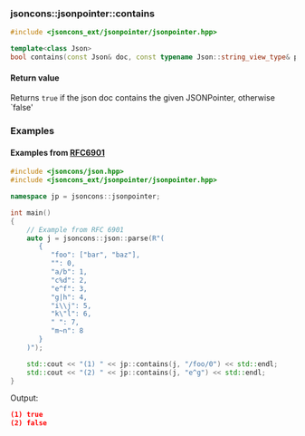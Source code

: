 ### jsoncons::jsonpointer::contains

```c++
#include <jsoncons_ext/jsonpointer/jsonpointer.hpp>

template<class Json>
bool contains(const Json& doc, const typename Json::string_view_type& path);
```

#### Return value

Returns `true` if the json doc contains the given JSONPointer, otherwise `false'

### Examples

#### Examples from [RFC6901](https://tools.ietf.org/html/rfc6901)

```c++
#include <jsoncons/json.hpp>
#include <jsoncons_ext/jsonpointer/jsonpointer.hpp>

namespace jp = jsoncons::jsonpointer;

int main()
{
    // Example from RFC 6901
    auto j = jsoncons::json::parse(R"(
       {
          "foo": ["bar", "baz"],
          "": 0,
          "a/b": 1,
          "c%d": 2,
          "e^f": 3,
          "g|h": 4,
          "i\\j": 5,
          "k\"l": 6,
          " ": 7,
          "m~n": 8
       }
    )");

    std::cout << "(1) " << jp::contains(j, "/foo/0") << std::endl;
    std::cout << "(2) " << jp::contains(j, "e^g") << std::endl;
}
```
Output:
```json
(1) true
(2) false
```

